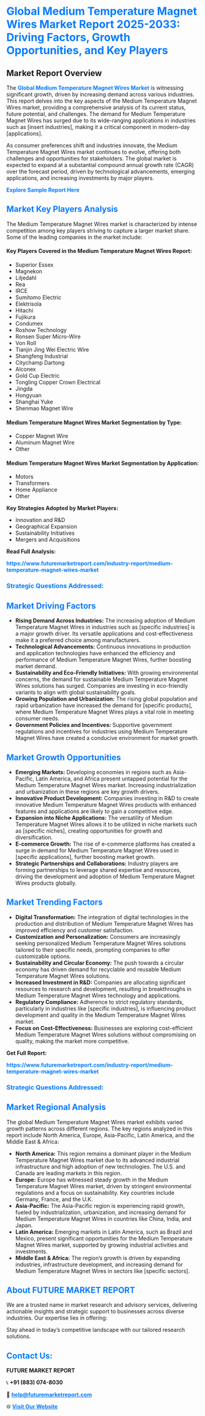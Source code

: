 <h1 style="color: #007BFF;">Global Medium Temperature Magnet Wires Market Report 2025-2033: Driving Factors, Growth Opportunities, and Key Players</h1>

<section id="overview">
<h2>Market Report Overview</h2>
<p>The <a href="https://www.futuremarketreport.com/industry-report/medium-temperature-magnet-wires-market" style="color: #007BFF; text-decoration: none;"><strong>Global Medium Temperature Magnet Wires Market</strong></a> is witnessing significant growth, driven by increasing demand across various industries. This report delves into the key aspects of the Medium Temperature Magnet Wires market, providing a comprehensive analysis of its current status, future potential, and challenges. The demand for Medium Temperature Magnet Wires has surged due to its wide-ranging applications in industries such as [insert industries], making it a critical component in modern-day [applications].</p>
<p>As consumer preferences shift and industries innovate, the Medium Temperature Magnet Wires market continues to evolve, offering both challenges and opportunities for stakeholders. The global market is expected to expand at a substantial compound annual growth rate (CAGR) over the forecast period, driven by technological advancements, emerging applications, and increasing investments by major players.</p>
</section>

<section id="overview">
<p><a href="https://www.futuremarketreport.com/request-sample/reportId=81611" style="color: #007BFF; text-decoration: none;"><strong>Explore Sample Report Here</strong></a></p>
</section>

<section id="key-players">
<h2 style="color: #007BFF;">Market Key Players Analysis</h2>
<p>The Medium Temperature Magnet Wires market is characterized by intense competition among key players striving to capture a larger market share. Some of the leading companies in the market include:</p>
<h4>Key Players Covered in the Medium Temperature Magnet Wires Report:</h4>
<ul><li>Superior Essex</li><li>Magnekon</li><li>Liljedahl</li><li>Rea</li><li>IRCE</li><li>Sumitomo Electric</li><li>Elektrisola</li><li>Hitachi</li><li>Fujikura</li><li>Condumex</li><li>Roshow Technology</li><li>Ronsen Super Micro-Wire</li><li>Von Roll</li><li>Tianjin Jing Wei Electric Wire</li><li>Shangfeng Industrial</li><li>Citychamp Dartong</li><li>Alconex</li><li>Gold Cup Electric</li><li>Tongling Copper Crown Electrical</li><li>Jingda</li><li>Hongyuan</li><li>Shanghai Yuke</li><li>Shenmao Magnet Wire</li></ul>
<h4>Medium Temperature Magnet Wires Market Segmentation by Type:</h4>
<ul><li>Copper Magnet Wire</li><li>Aluminum Magnet Wire</li><li>Other</li></ul>

<h4>Medium Temperature Magnet Wires Market Segmentation by Application:</h4>
<ul><li>Motors</li><li>Transformers</li><li>Home Appliance</li><li>Other</li></ul>
<p><strong>Key Strategies Adopted by Market Players:</strong></p>
<ul>
<li>Innovation and R&D</li>
<li>Geographical Expansion</li>
<li>Sustainability Initiatives</li>
<li>Mergers and Acquisitions</li>
</ul>
</section>

<section>
<p><strong>Read Full Analysis: </strong></p><a href="https://www.futuremarketreport.com/industry-report/medium-temperature-magnet-wires-market" style="color: #007BFF; text-decoration: none;"><strong>https://www.futuremarketreport.com/industry-report/medium-temperature-magnet-wires-market</strong></a>
<h3 style="color: #007BFF;">Strategic Questions Addressed:</h3>
</section>

<section id="driving-factors">
<h2 style="color: #007BFF;">Market Driving Factors</h2>
<ul>
<li><strong>Rising Demand Across Industries:</strong> The increasing adoption of Medium Temperature Magnet Wires in industries such as [specific industries] is a major growth driver. Its versatile applications and cost-effectiveness make it a preferred choice among manufacturers.</li>
<li><strong>Technological Advancements:</strong> Continuous innovations in production and application technologies have enhanced the efficiency and performance of Medium Temperature Magnet Wires, further boosting market demand.</li>
<li><strong>Sustainability and Eco-Friendly Initiatives:</strong> With growing environmental concerns, the demand for sustainable Medium Temperature Magnet Wires solutions has surged. Companies are investing in eco-friendly variants to align with global sustainability goals.</li>
<li><strong>Growing Population and Urbanization:</strong> The rising global population and rapid urbanization have increased the demand for [specific products], where Medium Temperature Magnet Wires plays a vital role in meeting consumer needs.</li>
<li><strong>Government Policies and Incentives:</strong> Supportive government regulations and incentives for industries using Medium Temperature Magnet Wires have created a conducive environment for market growth.</li>
</ul>
</section>

<section id="growth-opportunities">
<h2 style="color: #007BFF;">Market Growth Opportunities</h2>
<ul>
<li><strong>Emerging Markets:</strong> Developing economies in regions such as Asia-Pacific, Latin America, and Africa present untapped potential for the Medium Temperature Magnet Wires market. Increasing industrialization and urbanization in these regions are key growth drivers.</li>
<li><strong>Innovative Product Development:</strong> Companies investing in R&D to create innovative Medium Temperature Magnet Wires products with enhanced features and applications are likely to gain a competitive edge.</li>
<li><strong>Expansion into Niche Applications:</strong> The versatility of Medium Temperature Magnet Wires allows it to be utilized in niche markets such as [specific niches], creating opportunities for growth and diversification.</li>
<li><strong>E-commerce Growth:</strong> The rise of e-commerce platforms has created a surge in demand for Medium Temperature Magnet Wires used in [specific applications], further boosting market growth.</li>
<li><strong>Strategic Partnerships and Collaborations:</strong> Industry players are forming partnerships to leverage shared expertise and resources, driving the development and adoption of Medium Temperature Magnet Wires products globally.</li>
</ul>
</section>

<section id="trending-factors">
<h2 style="color: #007BFF;">Market Trending Factors</h2>
<ul>
<li><strong>Digital Transformation:</strong> The integration of digital technologies in the production and distribution of Medium Temperature Magnet Wires has improved efficiency and customer satisfaction.</li>
<li><strong>Customization and Personalization:</strong> Consumers are increasingly seeking personalized Medium Temperature Magnet Wires solutions tailored to their specific needs, prompting companies to offer customizable options.</li>
<li><strong>Sustainability and Circular Economy:</strong> The push towards a circular economy has driven demand for recyclable and reusable Medium Temperature Magnet Wires solutions.</li>
<li><strong>Increased Investment in R&D:</strong> Companies are allocating significant resources to research and development, resulting in breakthroughs in Medium Temperature Magnet Wires technology and applications.</li>
<li><strong>Regulatory Compliance:</strong> Adherence to strict regulatory standards, particularly in industries like [specific industries], is influencing product development and quality in the Medium Temperature Magnet Wires market.</li>
<li><strong>Focus on Cost-Effectiveness:</strong> Businesses are exploring cost-efficient Medium Temperature Magnet Wires solutions without compromising on quality, making the market more competitive.</li>
</ul>
</section>

<section>
<p><strong>Get Full Report: </strong></p><a href="https://www.futuremarketreport.com/industry-report/medium-temperature-magnet-wires-market" style="color: #007BFF; text-decoration: none;"><strong>https://www.futuremarketreport.com/industry-report/medium-temperature-magnet-wires-market</strong></a>
<h3 style="color: #007BFF;">Strategic Questions Addressed:</h3>
</section>


<section id="regional-analysis">
<h2 style="color: #007BFF;">Market Regional Analysis</h2>
<p>The global Medium Temperature Magnet Wires market exhibits varied growth patterns across different regions. The key regions analyzed in this report include North America, Europe, Asia-Pacific, Latin America, and the Middle East & Africa:</p>
<ul>
<li><strong>North America:</strong> This region remains a dominant player in the Medium Temperature Magnet Wires market due to its advanced industrial infrastructure and high adoption of new technologies. The U.S. and Canada are leading markets in this region.</li>
<li><strong>Europe:</strong> Europe has witnessed steady growth in the Medium Temperature Magnet Wires market, driven by stringent environmental regulations and a focus on sustainability. Key countries include Germany, France, and the U.K.</li>
<li><strong>Asia-Pacific:</strong> The Asia-Pacific region is experiencing rapid growth, fueled by industrialization, urbanization, and increasing demand for Medium Temperature Magnet Wires in countries like China, India, and Japan.</li>
<li><strong>Latin America:</strong> Emerging markets in Latin America, such as Brazil and Mexico, present significant opportunities for the Medium Temperature Magnet Wires market, supported by growing industrial activities and investments.</li>
<li><strong>Middle East & Africa:</strong> The region’s growth is driven by expanding industries, infrastructure development, and increasing demand for Medium Temperature Magnet Wires in sectors like [specific sectors].</li>
</ul>
</section>

<footer>
<h2 style="color: #007BFF;">About FUTURE MARKET REPORT</h2>
<p>We are a trusted name in market research and advisory services, delivering actionable insights and strategic support to businesses across diverse industries. Our expertise lies in offering:</p>

<p>Stay ahead in today’s competitive landscape with our tailored research solutions.</p>

<h2 style="color: #007BFF;">Contact Us:</h2>
<p><strong>FUTURE MARKET REPORT</strong></p>
<p>📞 <strong>+91 (883) 074-8030</strong></p>
<p>📧 <strong><a href="mailto:help@futuremarketreport.com" style="color: #007BFF;">help@futuremarketreport.com</a></strong></p>
<p>🌐 <strong><a href="https://www.futuremarketreport.com/" style="color: #007BFF;">Visit Our Website</a></strong></p>
</footer>